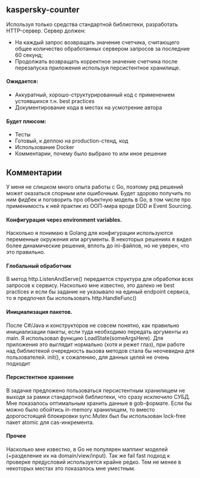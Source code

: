 ## kaspersky-counter

Используя только средства стандартной библиотеки, разработать HTTP-сервер. Сервер должен:

* На каждый запрос возвращать значение счетчика, считающего общее количество обработанных сервером запросов за последние 60 секунд;
* Продолжать возвращать корректное значение счетчика после перезапуска приложения используя персистентное хранилище.

#### Ожидается:

* Аккуратный, хорошо-структурированный код с применением устоявшихся т.н. best practices
* Документирование кода в местах на усмотрение автора

#### Будет плюсом:

* Тесты
* Готовый, к деплою на production-стенд, код
* Использование Docker
* Комментарии, почему было выбрано то или иное решение

## Комментарии

У меня не слишком много опыта работы с Go, поэтому ряд решений может оказаться спорным или ошибочным.
Будет здорово получить по ним фидбек и поговорить про объектную модель в Go, в том числе про применимость к ней практик из ООП-мира вроде DDD и Event Sourcing.

#### Конфигурация через environment variables.
Насколько я понимаю в Golang для конфигурации используются переменные окружения или аргументы. В некоторых решениях я видел более динамические решения, вплоть до ini-файлов, но не уверен, что это правильно.

#### Глобальный обработчик 
В метод http.ListenAndServe() передается структура для обработки всех запросов к сервису. Насколько мне известно, это далеко не best practices и если бы задание не указывало на единый endpoint сервиса, то я предпочел бы использовать http.HandleFunc()

#### Инициализация пакетов.
После C#/Java и конструкторов не совсем понятно, как правильно инициализации пакеты, если туда необходимо передать аргументы из main.
Я использовал функцию LoadState(someArgsHere). Для приложения это выглядит нормально (хотя и режет глаз), при работе над библиотекой очередность вызова методов стала бы неочевидна для пользователей.
init(), к сожалению, для данных целей не очень подходит

#### Персистентное хранение
В задачке предложено пользоваться персистентным хранилищем не выходя за рамки стандартной библиотеки, что сразу исключило СУБД. Мне показалось оптимальным хранить данные в gob-формате.
Если бы можно было обойтись in-memory хранилищем, то вместо дорогостоящей блокировки sync.Mutex был бы использован lock-free пакет atomic для cas-инкремента. 

#### Прочее
Насколько мне известно, в Go не популярен маппинг моделей (+разделение их на domain/view/input). Так же fail fast подход к проверке предусловий используется крайне редко. Тем не менее в некоторых местах это показалось мне уместным.